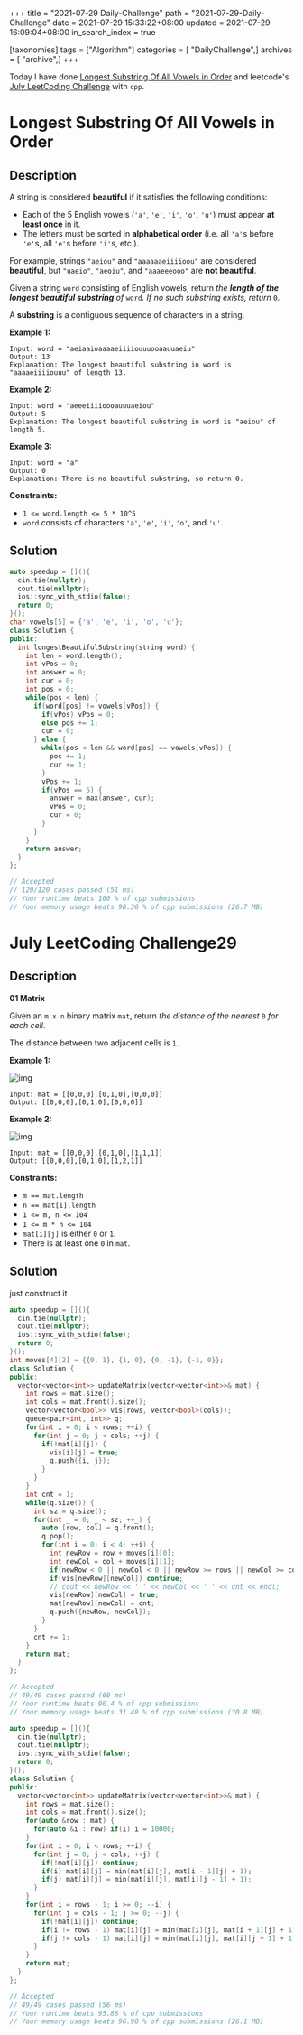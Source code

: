 +++
title = "2021-07-29 Daily-Challenge"
path = "2021-07-29-Daily-Challenge"
date = 2021-07-29 15:33:22+08:00
updated = 2021-07-29 16:09:04+08:00
in_search_index = true

[taxonomies]
tags = ["Algorithm"]
categories = [ "DailyChallenge",]
archives = [ "archive",]
+++

Today I have done [Longest Substring Of All Vowels in Order](https://leetcode.com/problems/longest-substring-of-all-vowels-in-order/description/) and leetcode's [July LeetCoding Challenge](https://leetcode.com/explore/challenge/card/july-leetcoding-challenge-2021/612/week-5-july-29th-july-31st/3831/) with `cpp`.

<!-- more -->

# Longest Substring Of All Vowels in Order

## Description

A string is considered **beautiful** if it satisfies the following conditions:

- Each of the 5 English vowels (`'a'`, `'e'`, `'i'`, `'o'`, `'u'`) must appear **at least once** in it.
- The letters must be sorted in **alphabetical order** (i.e. all `'a'`s before `'e'`s, all `'e'`s before `'i'`s, etc.).

For example, strings `"aeiou"` and `"aaaaaaeiiiioou"` are considered **beautiful**, but `"uaeio"`, `"aeoiu"`, and `"aaaeeeooo"` are **not beautiful**.

Given a string `word` consisting of English vowels, return *the **length of the longest beautiful substring** of* `word`*. If no such substring exists, return* `0`.

A **substring** is a contiguous sequence of characters in a string.

 

**Example 1:**

```
Input: word = "aeiaaioaaaaeiiiiouuuooaauuaeiu"
Output: 13
Explanation: The longest beautiful substring in word is "aaaaeiiiiouuu" of length 13.
```

**Example 2:**

```
Input: word = "aeeeiiiioooauuuaeiou"
Output: 5
Explanation: The longest beautiful substring in word is "aeiou" of length 5.
```

**Example 3:**

```
Input: word = "a"
Output: 0
Explanation: There is no beautiful substring, so return 0.
```

 

**Constraints:**

- `1 <= word.length <= 5 * 10^5`
- `word` consists of characters `'a'`, `'e'`, `'i'`, `'o'`, and `'u'`.

## Solution

``` cpp
auto speedup = [](){
  cin.tie(nullptr);
  cout.tie(nullptr);
  ios::sync_with_stdio(false);
  return 0;
}();
char vowels[5] = {'a', 'e', 'i', 'o', 'u'};
class Solution {
public:
  int longestBeautifulSubstring(string word) {
    int len = word.length();
    int vPos = 0;
    int answer = 0;
    int cur = 0;
    int pos = 0;
    while(pos < len) {
      if(word[pos] != vowels[vPos]) {
        if(vPos) vPos = 0;
        else pos += 1;
        cur = 0;
      } else {
        while(pos < len && word[pos] == vowels[vPos]) {
          pos += 1;
          cur += 1;
        }
        vPos += 1;
        if(vPos == 5) {
          answer = max(answer, cur);
          vPos = 0;
          cur = 0;
        }
      }
    }
    return answer;
  }
};

// Accepted
// 120/120 cases passed (51 ms)
// Your runtime beats 100 % of cpp submissions
// Your memory usage beats 98.36 % of cpp submissions (26.7 MB)
```

# July LeetCoding Challenge29

## Description

**01 Matrix**

Given an `m x n` binary matrix `mat`, return *the distance of the nearest* `0` *for each cell*.

The distance between two adjacent cells is `1`.

 

**Example 1:**

![img](https://assets.leetcode.com/uploads/2021/04/24/01-1-grid.jpg)

```
Input: mat = [[0,0,0],[0,1,0],[0,0,0]]
Output: [[0,0,0],[0,1,0],[0,0,0]]
```

**Example 2:**

![img](https://assets.leetcode.com/uploads/2021/04/24/01-2-grid.jpg)

```
Input: mat = [[0,0,0],[0,1,0],[1,1,1]]
Output: [[0,0,0],[0,1,0],[1,2,1]]
```

 

**Constraints:**

- `m == mat.length`
- `n == mat[i].length`
- `1 <= m, n <= 104`
- `1 <= m * n <= 104`
- `mat[i][j]` is either `0` or `1`.
- There is at least one `0` in `mat`.

## Solution

just construct it

``` cpp
auto speedup = [](){
  cin.tie(nullptr);
  cout.tie(nullptr);
  ios::sync_with_stdio(false);
  return 0;
}();
int moves[4][2] = {{0, 1}, {1, 0}, {0, -1}, {-1, 0}};
class Solution {
public:
  vector<vector<int>> updateMatrix(vector<vector<int>>& mat) {
    int rows = mat.size();
    int cols = mat.front().size();
    vector<vector<bool>> vis(rows, vector<bool>(cols));
    queue<pair<int, int>> q;
    for(int i = 0; i < rows; ++i) {
      for(int j = 0; j < cols; ++j) {
        if(!mat[i][j]) {
          vis[i][j] = true;
          q.push({i, j});
        }
      }
    }
    int cnt = 1;
    while(q.size()) {
      int sz = q.size();
      for(int _ = 0; _ < sz; ++_) {
        auto [row, col] = q.front();
        q.pop();
        for(int i = 0; i < 4; ++i) {
          int newRow = row + moves[i][0];
          int newCol = col + moves[i][1];
          if(newRow < 0 || newCol < 0 || newRow >= rows || newCol >= cols) continue;
          if(vis[newRow][newCol]) continue;
          // cout << newRow << ' ' << newCol << ' ' << cnt << endl;
          vis[newRow][newCol] = true;
          mat[newRow][newCol] = cnt;
          q.push({newRow, newCol});
        }
      }
      cnt += 1;
    }
    return mat;
  }
};

// Accepted
// 49/49 cases passed (60 ms)
// Your runtime beats 90.4 % of cpp submissions
// Your memory usage beats 31.48 % of cpp submissions (30.8 MB)
```

``` cpp
auto speedup = [](){
  cin.tie(nullptr);
  cout.tie(nullptr);
  ios::sync_with_stdio(false);
  return 0;
}();
class Solution {
public:
  vector<vector<int>> updateMatrix(vector<vector<int>>& mat) {
    int rows = mat.size();
    int cols = mat.front().size();
    for(auto &row : mat) {
      for(auto &i : row) if(i) i = 10000;
    }
    for(int i = 0; i < rows; ++i) {
      for(int j = 0; j < cols; ++j) {
        if(!mat[i][j]) continue;
        if(i) mat[i][j] = min(mat[i][j], mat[i - 1][j] + 1);
        if(j) mat[i][j] = min(mat[i][j], mat[i][j - 1] + 1);
      }
    }
    for(int i = rows - 1; i >= 0; --i) {
      for(int j = cols - 1; j >= 0; --j) {
        if(!mat[i][j]) continue;
        if(i != rows - 1) mat[i][j] = min(mat[i][j], mat[i + 1][j] + 1);
        if(j != cols - 1) mat[i][j] = min(mat[i][j], mat[i][j + 1] + 1);
      }
    }
    return mat;
  }
};

// Accepted
// 49/49 cases passed (56 ms)
// Your runtime beats 95.88 % of cpp submissions
// Your memory usage beats 96.98 % of cpp submissions (26.1 MB)
```
